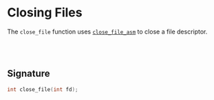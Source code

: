 # Closing Files
The `close_file` function uses [`close_file_asm`](../Assembly/Close-Files.md) to close a file descriptor.

<br><br>

## Signature
```c
int close_file(int fd);
```